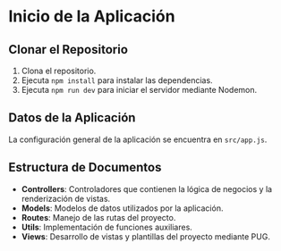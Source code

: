 # Inicio de la Aplicación

## Clonar el Repositorio

1. Clona el repositorio.
2. Ejecuta `npm install` para instalar las dependencias.
3. Ejecuta `npm run dev` para iniciar el servidor mediante Nodemon.

## Datos de la Aplicación

La configuración general de la aplicación se encuentra en `src/app.js`.

## Estructura de Documentos

- **Controllers**: Controladores que contienen la lógica de negocios y la renderización de vistas.
- **Models**: Modelos de datos utilizados por la aplicación.
- **Routes**: Manejo de las rutas del proyecto.
- **Utils**: Implementación de funciones auxiliares.
- **Views**: Desarrollo de vistas y plantillas del proyecto mediante PUG.
